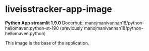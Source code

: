 # liveisstracker-app-image

**Python App streamlit 1.9.0** 
Docerhub: manojmanivannan18/python-hellomaven:python-st-190 (previously manojmanivannan18/python-hellomaven:python)

This image is the base of the application.
